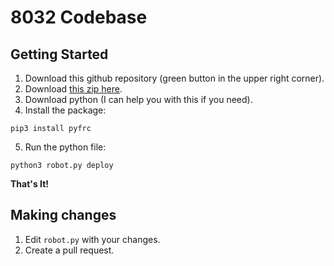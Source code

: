 # 8032 Codebase

## Getting Started

1. Download this github repository (green button in the upper right corner).
2. Download [this zip here](https://github.com/robotpy/robotpy-wpilib/releases/download/2019.2.3/robotpy-2019.2.3.zip).
3. Download python (I can help you with this if you need).
4. Install the package:
```
pip3 install pyfrc
```
5. Run the python file:
```
python3 robot.py deploy
```

**That's It!**

## Making changes

1. Edit `robot.py` with your changes.
2. Create a pull request.